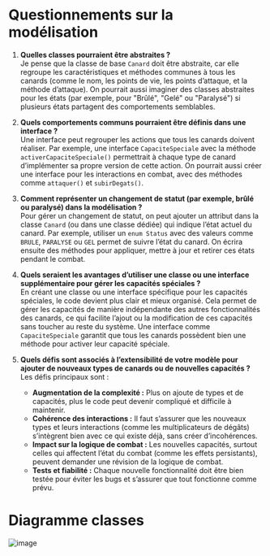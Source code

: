 # Questionnements sur la modélisation

1. **Quelles classes pourraient être abstraites ?**  
   Je pense que la classe de base `Canard` doit être abstraite, car elle regroupe les caractéristiques et méthodes communes à tous les canards (comme le nom, les points de vie, les points d’attaque, et la méthode d’attaque). On pourrait aussi imaginer des classes abstraites pour les états (par exemple, pour "Brûlé", "Gelé" ou "Paralysé") si plusieurs états partagent des comportements semblables.

2. **Quels comportements communs pourraient être définis dans une interface ?**  
   Une interface peut regrouper les actions que tous les canards doivent réaliser. Par exemple, une interface `CapaciteSpeciale` avec la méthode `activerCapaciteSpeciale()` permettrait à chaque type de canard d’implémenter sa propre version de cette action. On pourrait aussi créer une interface pour les interactions en combat, avec des méthodes comme `attaquer()` et `subirDegats()`.

3. **Comment représenter un changement de statut (par exemple, brûlé ou paralysé) dans la modélisation ?**  
   Pour gérer un changement de statut, on peut ajouter un attribut dans la classe `Canard` (ou dans une classe dédiée) qui indique l’état actuel du canard. Par exemple, utiliser un `enum Status` avec des valeurs comme `BRULE`, `PARALYSE` ou `GEL` permet de suivre l’état du canard. On écrira ensuite des méthodes pour appliquer, mettre à jour et retirer ces états pendant le combat.

4. **Quels seraient les avantages d’utiliser une classe ou une interface supplémentaire pour gérer les capacités spéciales ?**  
   En créant une classe ou une interface spécifique pour les capacités spéciales, le code devient plus clair et mieux organisé. Cela permet de gérer les capacités de manière indépendante des autres fonctionnalités des canards, ce qui facilite l’ajout ou la modification de ces capacités sans toucher au reste du système. Une interface comme `CapaciteSpeciale` garantit que tous les canards possèdent bien une méthode pour activer leur capacité spéciale.

5. **Quels défis sont associés à l’extensibilité de votre modèle pour ajouter de nouveaux types de canards ou de nouvelles capacités ?**  
   Les défis principaux sont :  
   - **Augmentation de la complexité :** Plus on ajoute de types et de capacités, plus le code peut devenir compliqué et difficile à maintenir.  
   - **Cohérence des interactions :** Il faut s’assurer que les nouveaux types et leurs interactions (comme les multiplicateurs de dégâts) s’intègrent bien avec ce qui existe déjà, sans créer d’incohérences.  
   - **Impact sur la logique de combat :** Les nouvelles capacités, surtout celles qui affectent l’état du combat (comme les effets persistants), peuvent demander une révision de la logique de combat.  
   - **Tests et fiabilité :** Chaque nouvelle fonctionnalité doit être bien testée pour éviter les bugs et s’assurer que tout fonctionne comme prévu.



# Diagramme classes

![image](https://github.com/user-attachments/assets/16d64195-25ed-4fbe-956c-757404e22a75)
